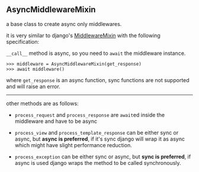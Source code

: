 ## AsyncMiddlewareMixin

a base class to create async only middlewares.

it is very similar to django's [MiddlewareMixin](https://docs.djangoproject.com/en/5.1/topics/http/middleware/#upgrading-pre-django-1-10-style-middleware)
with the following specification:

`__call__` method is async, so you need to `await` the middleware instance.
```pycon
>>> middleware = AsyncMiddlewareMixin(get_response)
>>> await middleware()
```
where `get_response` is an async function, sync functions are not supported and will raise an error.

----------------------------

other methods are as follows:

* `process_request` and `process_response` are `await`ed inside the middleware and have to be async

* `process_view` and `process_template_response` can be either sync or async, but **async is preferred**, if it's sync django will wrap it as async which might have slight performance reduction.

* `process_exception` can be either sync or async, but **sync is preferred**, if async is used django wraps the method to be called synchronously.

